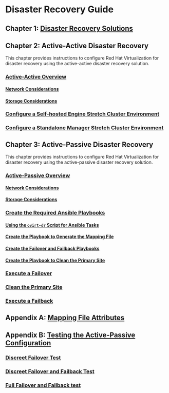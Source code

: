 # Disaster Recovery Guide


## Chapter 1: [Disaster Recovery Solutions](../disaster_recovery_solutions)

## Chapter 2: Active-Active Disaster Recovery

This chapter provides instructions to configure Red Hat Virtualization for disaster recovery using the active-active disaster recovery solution.

### [Active-Active Overview](../active_active_overview)
#### [Network Considerations](../network_considerations)
#### [Storage Considerations](../storage_considerations_active_active)

### [Configure a Self-hosted Engine Stretch Cluster Environment](../configure_she_stretch_cluster)

### [Configure a Standalone Manager Stretch Cluster Environment](../configure_standalone_manager_stretch_cluster)

## Chapter 3: Active-Passive Disaster Recovery

This chapter provides instructions to configure Red Hat Virtualization for disaster recovery using the active-passive disaster recovery solution.

### [Active-Passive Overview](../active_passive_overview)
#### [Network Considerations](../network_considerations_active_passive)
#### [Storage Considerations](../storage_considerations_active-passive)

### [Create the Required Ansible Playbooks](../create_ansible_playbooks)
#### [Using the `ovirt-dr` Script for Ansible Tasks](../Using-ovirt-dr-script)
#### [Create the Playbook to Generate the Mapping File](../generate_mapping)
#### [Create the Failover and Failback Playbooks](../create_failover_failback)
#### [Create the Playbook to Clean the Primary Site](../create_cleanup)

### [Execute a Failover](../execute_failover)

### [Clean the Primary Site](../clean)

### [Execute a Failback](../execute_failback)

## Appendix A: [Mapping File Attributes](../mapping_file_attributes)

## Appendix B: [Testing the Active-Passive Configuration](../testing_active_passive)
### [Discreet Failover Test](../discreet_failover)
### [Discreet Failover and Failback Test](../discreet_failover_failback)
### [Full Failover and Failback test](../non_discreet_failover_failback)
